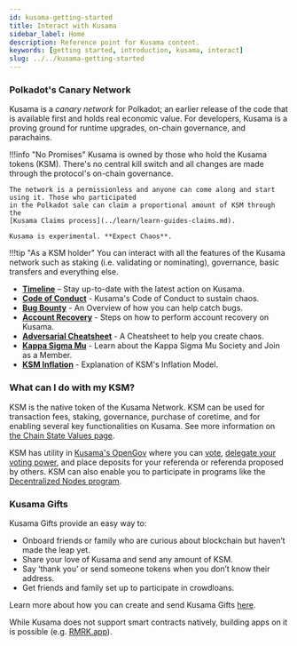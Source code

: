 ```yaml
---
id: kusama-getting-started
title: Interact with Kusama
sidebar_label: Home
description: Reference point for Kusama content.
keywords: [getting started, introduction, kusama, interact]
slug: ../../kusama-getting-started
---
```


### Polkadot's Canary Network

Kusama is a _canary network_ for Polkadot; an earlier release of the code that is available first
and holds real economic value. For developers, Kusama is a proving ground for runtime upgrades,
on-chain governance, and parachains.

!!!info "No Promises"
    Kusama is owned by those who hold the Kusama tokens (KSM). There's no central kill switch and all
    changes are made through the protocol's on-chain governance.

    The network is a permissionless and anyone can come along and start using it. Those who participated
    in the Polkadot sale can claim a proportional amount of KSM through the
    [Kusama Claims process](../learn/learn-guides-claims.md).

    Kusama is experimental. **Expect Chaos**.

!!!tip "As a KSM holder"
    You can interact with all the features of the Kusama network such as staking (i.e. validating or
    nominating), governance, basic transfers and everything else.

<div class="grid cards" markdown>

- **[Timeline](kusama-timeline.md)** – Stay up-to-date with the latest action on Kusama.
- **[Code of Conduct](kusama-coc.md)** - Kusama's Code of Conduct to sustain chaos.
- **[Bug Bounty](kusama-bug-bounty.md)** - An Overview of how you can help catch bugs.
- **[Account Recovery](kusama-social-recovery.md)** - Steps on how to perform account recovery on Kusama.
- **[Adversarial Cheatsheet](kusama-adverserial-cheatsheet.md)** - A Cheatsheet to help you create chaos.
- **[Kappa Sigma Mu](kusama-society.md)** - Learn about the Kappa Sigma Mu Society and Join as a Member.
- **[KSM Inflation](kusama-inflation.md)** - Explanation of KSM's Inflation Model.

</div>

### What can I do with my KSM?

KSM is the native token of the Kusama Network. KSM can be used for transaction fees, staking,
governance, purchase of coretime, and for enabling several key functionalities on Kusama. See more
information on [the Chain State Values page](../general/chain-state-values.md).

KSM has utility in [Kusama's OpenGov](../learn/learn-polkadot-opengov.md) where you can
[vote](../learn/learn-polkadot-opengov.md#voting-on-a-referendum),
[delegate your voting power](../learn/learn-polkadot-opengov.md#multirole-delegation), and place
deposits for your referenda or referenda proposed by others. KSM can also enable you to participate
in programs like the [Decentralized Nodes program](https://nodes.web3.foundation/).

### Kusama Gifts

Kusama Gifts provide an easy way to:

- Onboard friends or family who are curious about blockchain but haven’t made the leap yet.
- Share your love of Kusama and send any amount of KSM.
- Say ‘thank you’ or send someone tokens when you don’t know their address.
- Get friends and family set up to participate in crowdloans.

Learn more about how you can create and send Kusama Gifts
[here](https://polkadot.com/blog/introducing-polkadot-kusama-gifts).

While Kusama does not support smart contracts natively, building apps on it is possible (e.g. [RMRK.app](https://rmrk.app)).
